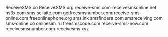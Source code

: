 ReceiveSMS.co
ReceiveSMS.org
receive-sms.com
receivesmsonline.net
hs3x.com
sms.sellaite.com
getfreesmsnumber.com
receive-sms-online.com
freeonlinephone.org
sms.ink
smsfinders.com
smsreceiving.com
sms-online.co
onlinesim.ru
freesmscode.com
receive-sms-now.com
receivesmsnumber.com
receivesms.xyz